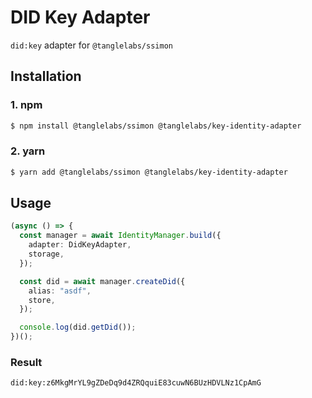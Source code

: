 # DID Key Adapter

`did:key` adapter for `@tanglelabs/ssimon`

## Installation

### 1. npm

```sh
$ npm install @tanglelabs/ssimon @tanglelabs/key-identity-adapter
```

### 2. yarn

```sh
$ yarn add @tanglelabs/ssimon @tanglelabs/key-identity-adapter
```

## Usage

```ts
(async () => {
  const manager = await IdentityManager.build({
    adapter: DidKeyAdapter,
    storage,
  });

  const did = await manager.createDid({
    alias: "asdf",
    store,
  });

  console.log(did.getDid());
})();
```

### Result

```
did:key:z6MkgMrYL9gZDeDq9d4ZRQquiE83cuwN6BUzHDVLNz1CpAmG
```
